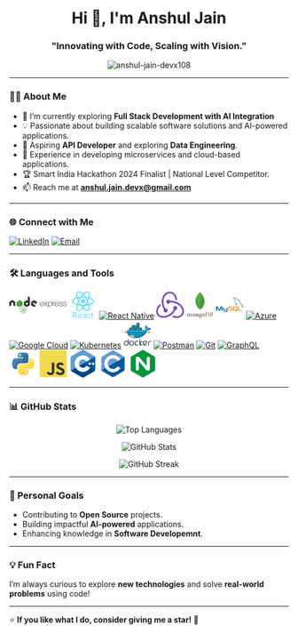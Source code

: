 <h1 align="center">Hi 👋, I'm Anshul Jain</h1>
<h3 align="center">"Innovating with Code, Scaling with Vision."</h3>

<p align="center">
  <img src="https://komarev.com/ghpvc/?username=anshul-jain-devx108&label=Profile%20views&color=0e75b6&style=flat" alt="anshul-jain-devx108" />
</p>

---

### 🧑‍💻 About Me

- 🌱 I’m currently exploring **Full Stack Development with AI Integration**  
- 💡 Passionate about building scalable software solutions and AI-powered applications.  
- 💼 Aspiring **API Developer** and exploring **Data Engineering**.  
- 🚀 Experience in developing microservices and cloud-based applications.  
- 🏆 Smart India Hackathon 2024 Finalist | National Level Competitor.  
- 📫 Reach me at **anshul.jain.devx@gmail.com**  

---

### 🌐 Connect with Me

<p align="left">
<a href="https://linkedin.com/in/anshul-jain-2b1b0b250/" target="_blank"><img src="https://img.shields.io/badge/LinkedIn-0077B5?logo=linkedin&logoColor=white" alt="LinkedIn" /></a>
<a href="mailto:anshul.jain.devx@gmail.com" target="_blank"><img src="https://img.shields.io/badge/Email-D14836?logo=gmail&logoColor=white" alt="Email" /></a>
</p>

---

### 🛠️ Languages and Tools

<p align="left">
  <a href="https://nodejs.org/" target="_blank"><img src="https://raw.githubusercontent.com/devicons/devicon/master/icons/nodejs/nodejs-original-wordmark.svg" alt="Node.js" width="50" height="50"/></a>
  <a href="https://expressjs.com/" target="_blank"><img src="https://raw.githubusercontent.com/devicons/devicon/master/icons/express/express-original-wordmark.svg" alt="Express.js" width="50" height="50"/></a>
  <a href="https://reactjs.org/" target="_blank"><img src="https://raw.githubusercontent.com/devicons/devicon/master/icons/react/react-original-wordmark.svg" alt="React" width="50" height="50"/></a>
  <a href="https://reactnative.dev/" target="_blank"><img src="https://reactnative.dev/img/header_logo.svg" alt="React Native" width="50" height="50"/></a>
  <a href="https://redux.js.org/" target="_blank"><img src="https://raw.githubusercontent.com/devicons/devicon/master/icons/redux/redux-original.svg" alt="Redux" width="50" height="50"/></a>
  <a href="https://www.mongodb.com/" target="_blank"><img src="https://raw.githubusercontent.com/devicons/devicon/master/icons/mongodb/mongodb-original-wordmark.svg" alt="MongoDB" width="50" height="50"/></a>
  <a href="https://www.mysql.com/" target="_blank"><img src="https://raw.githubusercontent.com/devicons/devicon/master/icons/mysql/mysql-original-wordmark.svg" alt="MySQL" width="50" height="50"/></a>
  <a href="https://azure.microsoft.com/en-in/" target="_blank"><img src="https://www.vectorlogo.zone/logos/microsoft_azure/microsoft_azure-icon.svg" alt="Azure" width="50" height="50"/></a>
  <a href="https://cloud.google.com/" target="_blank"><img src="https://www.vectorlogo.zone/logos/google_cloud/google_cloud-icon.svg" alt="Google Cloud" width="50" height="50"/></a>
  <a href="https://kubernetes.io/" target="_blank"><img src="https://www.vectorlogo.zone/logos/kubernetes/kubernetes-icon.svg" alt="Kubernetes" width="50" height="50"/></a>
  <a href="https://www.docker.com/" target="_blank"><img src="https://raw.githubusercontent.com/devicons/devicon/master/icons/docker/docker-original-wordmark.svg" alt="Docker" width="50" height="50"/></a>
  <a href="https://postman.com" target="_blank"><img src="https://www.vectorlogo.zone/logos/getpostman/getpostman-icon.svg" alt="Postman" width="50" height="50"/></a>
  <a href="https://git-scm.com/" target="_blank"><img src="https://www.vectorlogo.zone/logos/git-scm/git-scm-icon.svg" alt="Git" width="50" height="50"/></a>
  <a href="https://graphql.org/" target="_blank"><img src="https://www.vectorlogo.zone/logos/graphql/graphql-icon.svg" alt="GraphQL" width="50" height="50"/></a>
  <a href="https://www.python.org/" target="_blank"><img src="https://raw.githubusercontent.com/devicons/devicon/master/icons/python/python-original.svg" alt="Python" width="50" height="50"/></a>
  <a href="https://developer.mozilla.org/en-US/docs/Web/JavaScript" target="_blank"><img src="https://raw.githubusercontent.com/devicons/devicon/master/icons/javascript/javascript-original.svg" alt="JavaScript" width="50" height="50"/></a>
  <a href="https://www.w3schools.com/cpp/" target="_blank"><img src="https://raw.githubusercontent.com/devicons/devicon/master/icons/cplusplus/cplusplus-original.svg" alt="C++" width="50" height="50"/></a>
  <a href="https://www.cprogramming.com/" target="_blank"><img src="https://raw.githubusercontent.com/devicons/devicon/master/icons/c/c-original.svg" alt="C" width="50" height="50"/></a>
  <a href="https://www.nginx.com/" target="_blank"><img src="https://raw.githubusercontent.com/devicons/devicon/master/icons/nginx/nginx-original.svg" alt="Nginx" width="50" height="50"/></a>
</p>

---

### 📊 GitHub Stats  

<p align="center">
  <img src="https://github-readme-stats.vercel.app/api/top-langs/?username=anshul-jain-devx108&layout=compact&theme=radical" alt="Top Languages" />
</p>

<p align="center">
  <img src="https://github-readme-stats.vercel.app/api?username=anshul-jain-devx108&show_icons=true&theme=radical" alt="GitHub Stats" />
</p>

<p align="center">
  <img src="https://github-readme-streak-stats.herokuapp.com/?user=anshul-jain-devx108&theme=radical" alt="GitHub Streak" />
</p>

---

### 🚀 Personal Goals

- Contributing to **Open Source** projects.  
- Building impactful **AI-powered** applications.   
- Enhancing knowledge in **Software Developemnt**.  

---

### 💡 Fun Fact

I’m always curious to explore **new technologies** and solve **real-world problems** using code!  

---

⭐ **If you like what I do, consider giving me a star!** 🌟
